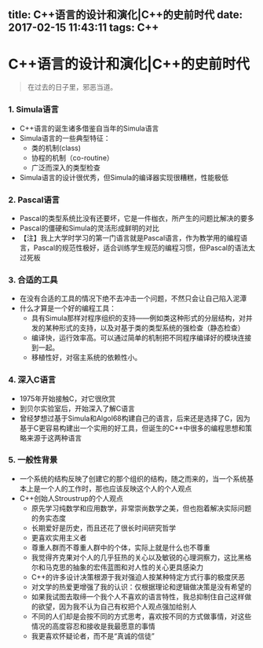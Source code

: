 title: C++语言的设计和演化|C++的史前时代
date: 2017-02-15 11:43:11
tags: C++
---
# C++语言的设计和演化|C++的史前时代
> 在过去的日子里，邪恶当道。

### 1. Simula语言
- C++语言的诞生诸多借鉴自当年的Simula语言
- Simula语言的一些典型特征：
	- 类的机制(class)
	- 协程的机制（co-routine）
	- 广泛而深入的类型检查
- Simula语言的设计很优秀，但Simula的编译器实现很糟糕，性能极低

### 2. Pascal语言
- Pascal的类型系统比没有还要坏，它是一件枷衣，所产生的问题比解决的要多
- Pascal的僵硬和Simula的灵活形成鲜明的对比
- 【注】我上大学时学习的第一门语言就是Pascal语言，作为教学用的编程语言，Pascal的规范性极好，适合训练学生规范的编程习惯，但Pascal的语法太过死板

### 3. 合适的工具
- 在没有合适的工具的情况下绝不去冲击一个问题，不然只会让自己陷入泥潭
- 什么才算是一个好的编程工具：
	- 具有Simula那样对程序组织的支持——例如类这种形式的分层结构，对并发的某种形式的支持，以及对基于类的类型系统的强检查（静态检查）
	- 编译快，运行效率高。可以通过简单的机制把不同程序编译好的模块连接到一起。
	- 移植性好，对宿主系统的依赖性小。
	
### 4. 深入C语言
- 1975年开始接触C，对它很欣赏
- 到贝尔实验室后，开始深入了解C语言
- 曾经梦想过基于Simula和Algol68构建自己的语言，后来还是选择了C，因为基于C更容易构建出一个实用的好工具，但诞生的C++中很多的编程思想和策略来源于这两种语言

### 5. 一般性背景
- 一个系统的结构反映了创建它的那个组织的结构，随之而来的，当一个系统基本上是一个人的工作时，那也应该反映这个人的个人观点
- C++创始人Stroustrup的个人观点
	- 原先学习纯数学和应用数学，非常崇尚数学之美，但也抱着解决实际问题的务实态度
	- 长期爱好是历史，而且还花了很长时间研究哲学
	- 更喜欢实用主义者
	- 尊重人群而不尊重人群中的个体，实际上就是什么也不尊重
	- 我觉得齐克果对个人的几乎狂热的关心以及敏锐的心理洞察力，这比黑格尔和马克思的抽象的宏伟蓝图和对人性的关心更具感染力
	- C++的许多设计决策根源于我对强迫人按某种特定方式行事的极度厌恶
	- 对文学的热爱更增强了我的认识：仅根据理论和逻辑做决策是没有希望的
	- 如果我试图去取缔一个我个人不喜欢的语言特性，我总抑制住自己这样做的欲望，因为我不认为自己有权把个人观点强加给别人
	- 不同的人们却是会按不同的方式思考，喜欢按不同的方式做事情，对这些情况的高度容忍和接收是我最愿意的事情
	- 我更喜欢怀疑论者，而不是“真诚的信徒”